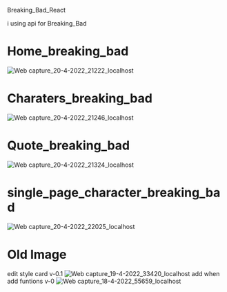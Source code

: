 Breaking_Bad_React 

i using api for Breaking_Bad
# Home_breaking_bad
![Web capture_20-4-2022_21222_localhost](https://user-images.githubusercontent.com/75854041/164116432-b5f8998f-b21c-4392-af39-109dcc1a4469.jpeg)
# Charaters_breaking_bad
![Web capture_20-4-2022_21246_localhost](https://user-images.githubusercontent.com/75854041/164116584-570c3d7c-0c71-4e9d-a3ec-4f7726e69e4f.jpeg)
# Quote_breaking_bad
![Web capture_20-4-2022_21324_localhost](https://user-images.githubusercontent.com/75854041/164116690-75267bab-3419-412e-8f3e-6b4cd24f8b95.jpeg)

# single_page_character_breaking_bad
![Web capture_20-4-2022_22025_localhost](https://user-images.githubusercontent.com/75854041/164116800-2fce4c53-d84e-446e-b474-c80cfa1cb404.jpeg)

# Old Image
edit style card v-0.1
![Web capture_19-4-2022_33420_localhost](https://user-images.githubusercontent.com/75854041/163897677-17668bf0-dfc0-4129-a044-df4409fb9273.jpeg)
add when add funtions v-0
![Web capture_18-4-2022_55659_localhost](https://user-images.githubusercontent.com/75854041/163747390-c5b1ee9e-1179-44ac-935b-5631ff64d643.jpeg)
